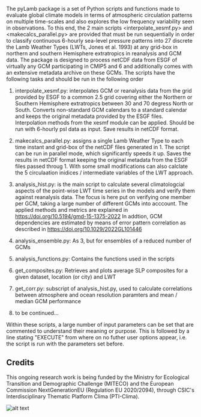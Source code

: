 The pyLamb package is a set of Python scripts and functions made to
evaluate global climate models in terms of atmospheric circulation
patterns on multiple time-scales and also explores the low frequency 
variability seen in observations. To this end, the 2 main scripts 
<interpolate_xesmf.py> and <makecalcs_parallel.py> are provided that 
must be run sequentially in order to classify continuous 6-hourly 
sea-level pressure patterns into 27 discrete the Lamb Weather Types
(LWTs, Jones et al. 1993) at any grid-box in northern and southern Hemisphere
extratropics in reanalysis and GCM data. The package is designed to process netCDF
data from ESGF of virtually any GCM participating in CMIP5 and 6 and
additionally comes with an extensive metadata archive on these GCMs.
The scripts have the following tasks and should be run in the following
order

1. interpolate_xesmf.py: interpolates GCM or reanalysis data from the
grid provided by ESGF to a common 2.5 grid covering either the Northern
or Southern Hemisphere extratropics between 30 and 70 degress North or
South. Converts non-standard GCM calendars to a standard calendar and
keeps the original metadata provided by the ESGF files. Interpolation
methods from the xesmf module can be applied. Should be run with
6-hourly psl data as input. Save results in netCDF format.

2. makecalcs_parallel.py: assigns a single Lamb Weather Type to each
time instant and grid-box of the netCDF files generated in 1. The script
can be run in parallel mode, which significantly speeds it up. Saves
the results in netCDF format keeping the original metadata from the ESGF
files passed throug 1. With some small modifications can also calclate
the 5 circulaation inidices / intermediate variables of the LWT approach.

3. analysis_hist.py: is the main script to calculate several climatologcial
aspects of the point-wise LWT time series in the models and verify them
against reanalysis data. The focus is here put on verifying one member
per GCM, taking a large number of different GCMs into acccount. The
applied methods and metrics are explained in https://doi.org/10.5194/gmd-15-1375-2022
In addtion, GCM dependencies are estimated by means of error pattern
correlation as described in https://doi.org/10.1029/2022GL101446

4. analysis_ensemble.py: As 3, but for ensembles of a reduced number of GCMs

5. analysis_functions.py: Contains the functions used in the scripts

6. get_composites.py: Retrieves and plots average SLP composites for a given
dataset, location (or city) and LWT

7. get_corr.py: subscript of analysis_hist.py, used to calculate
correlations between atmosphere and ocean resolution paramters and
mean / median GCM performance

8. to be continued...

Within these scripts, a large number of input parameters can be set
that are commented to understand their meaning or purpose. This is
followed by a line stating "EXECUTE" from where on no futher user
options appear, i.e. the script is run with the parameters set before.


Credits
-------
This ongoing research work is being funded by the Ministry for Ecological Transition and Demographic Challenge (MITECO) and the European Commission NextGenerationEU (Regulation EU 2020/2094), through CSIC's Interdisciplinary Thematic Platform Clima (PTI-Clima).

![alt text](https://pti-clima.csic.es/wp-content/uploads/2023/11/Web-Gob-Min-CSIC-COLOR-LOGO-PNG-RGB-300pppCLIMA.png)
